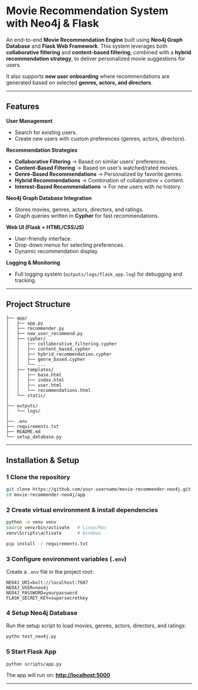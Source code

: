 
# Movie Recommendation System with Neo4j & Flask

An end-to-end **Movie Recommendation Engine** built using **Neo4j Graph Database** and **Flask Web Framework**.
This system leverages both **collaborative filtering** and **content-based filtering**, combined with a **hybrid recommendation strategy**, to deliver personalized movie suggestions for users.

It also supports **new user onboarding** where recommendations are generated based on selected **genres, actors, and directors**.

---

## Features

**User Management**

* Search for existing users.
* Create new users with custom preferences (genres, actors, directors).

**Recommendation Strategies**

* **Collaborative Filtering** → Based on similar users’ preferences.
* **Content-Based Filtering** → Based on user’s watched/rated movies.
* **Genre-Based Recommendations** → Personalized by favorite genres.
* **Hybrid Recommendations** → Combination of collaborative + content.
* **Interest-Based Recommendations** → For new users with no history.

**Neo4j Graph Database Integration**

* Stores movies, genres, actors, directors, and ratings.
* Graph queries written in **Cypher** for fast recommendations.

**Web UI (Flask + HTML/CSS/JS)**

* User-friendly interface.
* Drop-down menus for selecting preferences.
* Dynamic recommendation display.

**Logging & Monitoring**

* Full logging system (`outputs/logs/flask_app.log`) for debugging and tracking.

---

## Project Structure

```
├── app/
│   ├── app.py                
│   ├── recommender.py        
│   ├── new_user_recommend.py 
│   ├── cypher/               
│   │   ├── collaborative_filtering.cypher
│   │   ├── content_based.cypher
│   │   ├── hybrid_recommendation.cypher
│   │   ├── genre_based.cypher
│   │   └── ...
│   ├── templates/            
│   │   ├── base.html
│   │   ├── index.html
│   │   ├── user.html
│   │   └── recommendations.html
│   └── static/               
│
├── outputs/
│   └── logs/                 
│
├── .env                      
├── requirements.txt          
├── README.md                 
└── setup_database.py         
```

---

## Installation & Setup

### 1 Clone the repository

```bash
git clone https://github.com/your-username/movie-recommender-neo4j.git
cd movie-recommender-neo4j/app
```

### 2 Create virtual environment & install dependencies

```bash
python -m venv venv
source venv/bin/activate   # Linux/Mac
venv\Scripts\activate      # Windows

pip install -r requirements.txt
```

### 3 Configure environment variables (`.env`)

Create a `.env` file in the project root:

```env
NEO4J_URI=bolt://localhost:7687
NEO4J_USER=neo4j
NEO4J_PASSWORD=yourpassword
FLASK_SECRET_KEY=supersecretkey
```

### 4 Setup Neo4j Database

Run the setup script to load movies, genres, actors, directors, and ratings:

```bash
pytho test_neo4j.py
```

### 5 Start Flask App

```bash
python scripts/app.py
```

The app will run on:
**[http://localhost:5000](http://localhost:5000)**

---